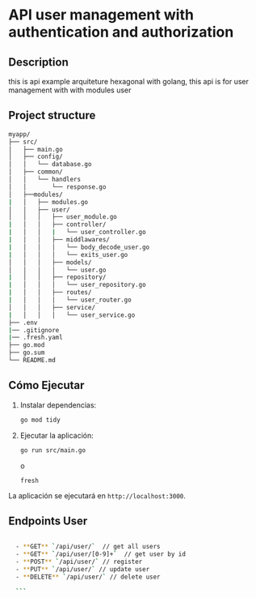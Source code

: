 # API user management with authentication and authorization

## Description
this is api example arquiteture hexagonal with golang, this api is for user management with 
with modules user


## Project structure
```bash
myapp/                                                                                      
├── src/
│   ├── main.go
│   ├── config/
│   │   └── database.go
│   ├── common/
│   │   └── handlers
│   │       └── response.go
│   ├──modules/
|   │   ├── modules.go
│   │   ├── user/
│   │   │   ├── user_module.go
|   │   │   ├── controller/
|   │   │   |   └── user_controller.go
|   │   │   ├── middlawares/
|   │   │   │   └── body_decode_user.go
|   │   │   │   └── exits_user.go
│   │   │   ├── models/
│   │   │   │   └── user.go
|   │   │   ├── repository/
|   │   │   │   └── user_repository.go
|   │   │   ├── routes/
|   │   │   │   └── user_router.go
│   │   │   ├── service/
|   │   │   │   └── user_service.go
├── .env
|── .gitignore
|── .fresh.yaml
├── go.mod
├── go.sum
└── README.md
```

## Cómo Ejecutar

1. Instalar dependencias:
    ```sh
    go mod tidy
    ```

2. Ejecutar la aplicación:
    ```sh
    go run src/main.go
    ```
    o
    ```
    fresh
    ```

La aplicación se ejecutará en `http://localhost:3000`.

## Endpoints User
  ```bash

    - **GET** `/api/user/`  // get all users
    - **GET** `/api/user/[0-9]+`  // get user by id
    - **POST** `/api/user/` // register
    - **PUT** `/api/user/` // update user
    - **DELETE** `/api/user/` // delete user

    ```

